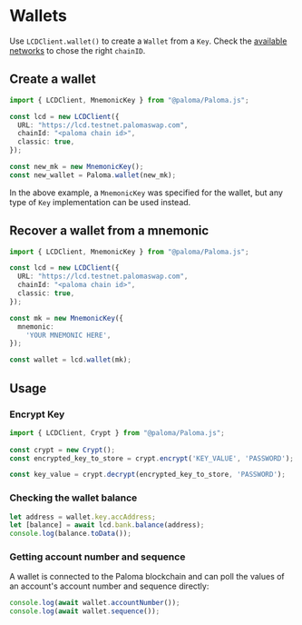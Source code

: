 # Wallets

Use `LCDClient.wallet()` to create a `Wallet` from a `Key`. Check the [available networks](../../../resources/networks.md) to chose the right `chainID`.

## Create a wallet

```ts
import { LCDClient, MnemonicKey } from "@paloma/Paloma.js";

const lcd = new LCDClient({
  URL: "https://lcd.testnet.palomaswap.com",
  chainId: "<paloma chain id>",
  classic: true,
});

const new_mk = new MnemonicKey();
const new_wallet = Paloma.wallet(new_mk);
```

In the above example, a `MnemonicKey` was specified for the wallet, but any type of `Key` implementation can be used instead. 

## Recover a wallet from a mnemonic
```ts
import { LCDClient, MnemonicKey } from "@paloma/Paloma.js";

const lcd = new LCDClient({
  URL: "https://lcd.testnet.palomaswap.com",
  chainId: "<paloma chain id>",
  classic: true,
});

const mk = new MnemonicKey({
  mnemonic:
    'YOUR MNEMONIC HERE',
});

const wallet = lcd.wallet(mk);
```

## Usage

### Encrypt Key

```ts
import { LCDClient, Crypt } from "@paloma/Paloma.js";
  
const crypt = new Crypt();
const encrypted_key_to_store = crypt.encrypt('KEY_VALUE', 'PASSWORD');

const key_value = crypt.decrypt(encrypted_key_to_store, 'PASSWORD');

```

### Checking the wallet balance

```ts
let address = wallet.key.accAddress;
let [balance] = await lcd.bank.balance(address);
console.log(balance.toData());
```

### Getting account number and sequence

A wallet is connected to the Paloma blockchain and can poll the values of an account's account number and sequence directly:

```ts
console.log(await wallet.accountNumber());
console.log(await wallet.sequence());
```

